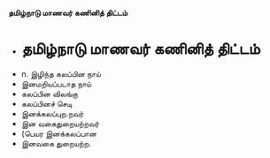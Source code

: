 **தமிழ்நாடு மாணவர் கணினித் திட்டம்**
- # தமிழ்நாடு மாணவர் கணினித் திட்டம்
- n. இழிந்த கலப்பின நாய்
- இனமறியப்படாத நாய்
- கலப்பின விலங்கு
- கலப்பினச் செடி
- இனக்கலப்புற.றவர்
- இன வகைதுறையற்றவர்
- (பெயர இனக்கலப்பான
- இனவகை துறையற்ற.


